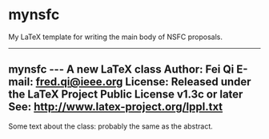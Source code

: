 # mynsfc
My LaTeX template for writing the main body of NSFC proposals.

----------------------------------------------------------------
mynsfc --- A new LaTeX class
Author:  Fei Qi
E-mail:  fred.qi@ieee.org
License: Released under the LaTeX Project Public License v1.3c or later
See:     http://www.latex-project.org/lppl.txt
----------------------------------------------------------------

Some text about the class: probably the same as the abstract.
